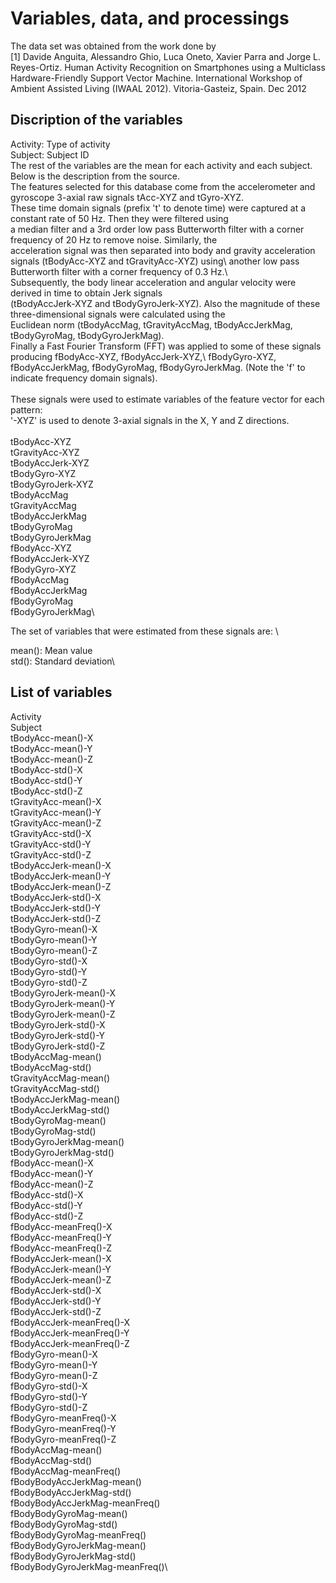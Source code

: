# Variables, data, and processings

The data set was obtained from the work done by \
[1] Davide Anguita, Alessandro Ghio, Luca Oneto, Xavier Parra and Jorge L. Reyes-Ortiz. Human Activity Recognition on Smartphones using a Multiclass Hardware-Friendly Support Vector Machine. International Workshop of Ambient Assisted Living (IWAAL 2012). Vitoria-Gasteiz, Spain. Dec 2012



## Discription of the variables
Activity: Type of activity\
Subject: Subject ID\
The rest of the variables are the mean for each activity and each subject. \
Below is the description from the source.\
The features selected for this database come from the accelerometer and gyroscope 3-axial raw signals tAcc-XYZ and tGyro-XYZ.\
These time domain signals (prefix 't' to denote time) were captured at a constant rate of 50 Hz. Then they were filtered using\
a median filter and a 3rd order low pass Butterworth filter with a corner frequency of 20 Hz to remove noise. Similarly, the\
acceleration signal was then separated into body and gravity acceleration signals (tBodyAcc-XYZ and tGravityAcc-XYZ) using\ another low pass Butterworth filter with a corner frequency of 0.3 Hz.\ 
\
Subsequently, the body linear acceleration and angular velocity were derived in time to obtain Jerk signals \
(tBodyAccJerk-XYZ and tBodyGyroJerk-XYZ). Also the magnitude of these three-dimensional signals were calculated using the\
Euclidean norm (tBodyAccMag, tGravityAccMag, tBodyAccJerkMag, tBodyGyroMag, tBodyGyroJerkMag). 
\
Finally a Fast Fourier Transform (FFT) was applied to some of these signals producing fBodyAcc-XYZ, fBodyAccJerk-XYZ,\ fBodyGyro-XYZ, fBodyAccJerkMag, fBodyGyroMag, fBodyGyroJerkMag. (Note the 'f' to indicate frequency domain signals). \
\
These signals were used to estimate variables of the feature vector for each pattern:  \
'-XYZ' is used to denote 3-axial signals in the X, Y and Z directions.\
\
tBodyAcc-XYZ\
tGravityAcc-XYZ\
tBodyAccJerk-XYZ\
tBodyGyro-XYZ\
tBodyGyroJerk-XYZ\
tBodyAccMag\
tGravityAccMag\
tBodyAccJerkMag\
tBodyGyroMag\
tBodyGyroJerkMag\
fBodyAcc-XYZ\
fBodyAccJerk-XYZ\
fBodyGyro-XYZ\
fBodyAccMag\
fBodyAccJerkMag\
fBodyGyroMag\
fBodyGyroJerkMag\

The set of variables that were estimated from these signals are: \

mean(): Mean value\
std(): Standard deviation\

## List of variables
Activity\
Subject\
tBodyAcc-mean()-X\
tBodyAcc-mean()-Y\
tBodyAcc-mean()-Z\
tBodyAcc-std()-X\
tBodyAcc-std()-Y\
tBodyAcc-std()-Z\
tGravityAcc-mean()-X\
tGravityAcc-mean()-Y\
tGravityAcc-mean()-Z\
tGravityAcc-std()-X\
tGravityAcc-std()-Y\
tGravityAcc-std()-Z\
tBodyAccJerk-mean()-X\
tBodyAccJerk-mean()-Y\
tBodyAccJerk-mean()-Z\
tBodyAccJerk-std()-X\
tBodyAccJerk-std()-Y\
tBodyAccJerk-std()-Z\
tBodyGyro-mean()-X\
tBodyGyro-mean()-Y\
tBodyGyro-mean()-Z\
tBodyGyro-std()-X\
tBodyGyro-std()-Y\
tBodyGyro-std()-Z\
tBodyGyroJerk-mean()-X\
tBodyGyroJerk-mean()-Y\
tBodyGyroJerk-mean()-Z\
tBodyGyroJerk-std()-X\
tBodyGyroJerk-std()-Y\
tBodyGyroJerk-std()-Z\
tBodyAccMag-mean()\
tBodyAccMag-std()\
tGravityAccMag-mean()\
tGravityAccMag-std()\
tBodyAccJerkMag-mean()\
tBodyAccJerkMag-std()\
tBodyGyroMag-mean()\
tBodyGyroMag-std()\
tBodyGyroJerkMag-mean()\
tBodyGyroJerkMag-std()\
fBodyAcc-mean()-X\
fBodyAcc-mean()-Y\
fBodyAcc-mean()-Z\
fBodyAcc-std()-X\
fBodyAcc-std()-Y\
fBodyAcc-std()-Z\
fBodyAcc-meanFreq()-X\
fBodyAcc-meanFreq()-Y\
fBodyAcc-meanFreq()-Z\
fBodyAccJerk-mean()-X\
fBodyAccJerk-mean()-Y\
fBodyAccJerk-mean()-Z\
fBodyAccJerk-std()-X\
fBodyAccJerk-std()-Y\
fBodyAccJerk-std()-Z\
fBodyAccJerk-meanFreq()-X\
fBodyAccJerk-meanFreq()-Y\
fBodyAccJerk-meanFreq()-Z\
fBodyGyro-mean()-X\
fBodyGyro-mean()-Y\
fBodyGyro-mean()-Z\
fBodyGyro-std()-X\
fBodyGyro-std()-Y\
fBodyGyro-std()-Z\
fBodyGyro-meanFreq()-X\
fBodyGyro-meanFreq()-Y\
fBodyGyro-meanFreq()-Z\
fBodyAccMag-mean()\
fBodyAccMag-std()\
fBodyAccMag-meanFreq()\
fBodyBodyAccJerkMag-mean()\
fBodyBodyAccJerkMag-std()\
fBodyBodyAccJerkMag-meanFreq()\
fBodyBodyGyroMag-mean()\
fBodyBodyGyroMag-std()\
fBodyBodyGyroMag-meanFreq()\
fBodyBodyGyroJerkMag-mean()\
fBodyBodyGyroJerkMag-std()\
fBodyBodyGyroJerkMag-meanFreq()\

